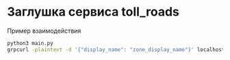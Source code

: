 # Заглушка сервиса toll_roads

Пример взаимодействия

```bash
python3 main.py
grpcurl -plaintext -d '{"display_name": "zone_display_name"}' localhost:9093 toll_roads.TollRoadsService/GetTollRoads
```
